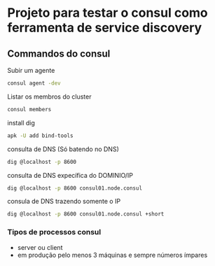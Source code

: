 # Projeto para testar o consul como ferramenta de service discovery

## Commandos do consul

Subir um agente 
```bash
consul agent -dev
```

Listar os membros do cluster
```bash
consul members
```

install dig
```bash
apk -U add bind-tools
```

consulta de DNS (Só batendo no DNS)
```bash
dig @localhost -p 8600
```

consulta de DNS expecífica do DOMINIO/IP
```bash
dig @localhost -p 8600 consul01.node.consul
```

consula de DNS trazendo somente o IP
```bash
dig @localhost -p 8600 consul01.node.consul +short
```


### Tipos de processos consul
- server ou client
- em produção pelo menos 3 máquinas e sempre números ímpares

